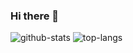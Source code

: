 ### Hi there 👋

<img src="https://github-readme-stats.vercel.app/api?username=VennDev&theme=material-graywhite&show_icons=true" alt="github-stats"/>
<img src="https://github-readme-stats.vercel.app/api/top-langs/?username=VennDev&layout=compact&theme=material-graywhite" alt="top-langs"/>
